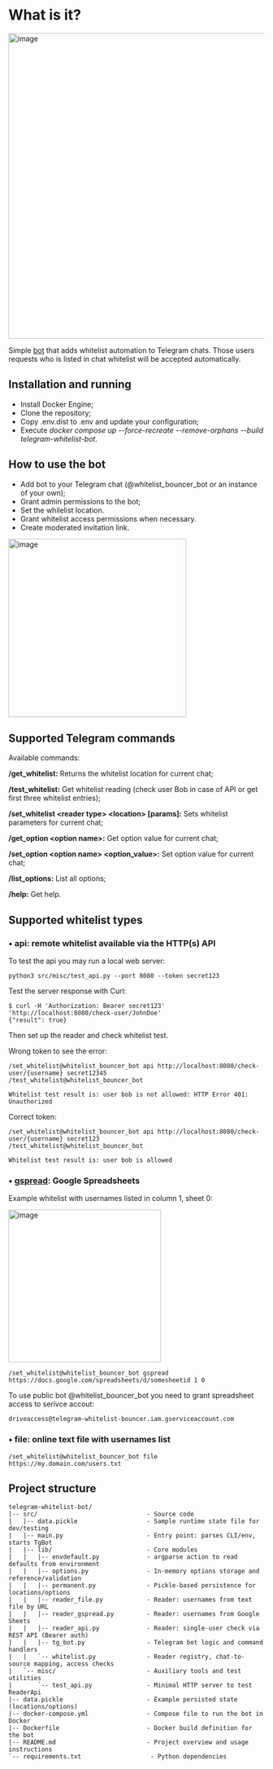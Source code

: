 # What is it?
<img width="600" alt="image" src="https://github.com/user-attachments/assets/4a16ff48-17a4-4235-8ef3-a8ba1fb1f0a6" />

Simple [bot](https://t.me/whitelist_bouncer_bot) that adds whitelist automation to Telegram chats. Those users requests who is listed in chat whitelist will be accepted automatically.

## Installation and running

* Install Docker Engine;
* Clone the repository;
* Copy .env.dist to .env and update your configuration;
* Execute _docker compose up --force-recreate --remove-orphans --build telegram-whitelist-bot_.

## How to use the bot
* Add bot to your Telegram chat (@whitelist_bouncer_bot or an instance of your own);
* Grant admin permissions to the bot;
* Set the whilelist location.
* Grant whitelist access permissions when necessary.
* Create moderated invitation link.

<img width="350" alt="image" src="https://github.com/user-attachments/assets/6bf4ebb5-969a-4841-b0a0-b74e4ade6b05" />

## Supported Telegram commands

Available commands:

**/get_whitelist:** Returns the whitelist location for current chat;

**/test_whitelist:** Get whitelist reading (check user Bob in case of API or get first three whitelist entries);

**/set_whitelist &lt;reader type&gt; &lt;location&gt; [params]:** Sets whitelist parameters for current chat;

**/get_option &lt;option name&gt;:** Get option value for current chat;

**/set_option &lt;option name&gt; &lt;option_value&gt;:** Set option value for current chat;

**/list_options:** List all options;

**/help:** Get help.

## Supported whitelist types
### • api: remote whitelist available via the HTTP(s) API
To test the api you may run a local web server:
```
python3 src/misc/test_api.py --port 8080 --token secret123
```

Test the server response with Curl:
```
$ curl -H 'Authorization: Bearer secret123' 'http://localhost:8080/check-user/JohnDoe'
{"result": true}
```

Then set up the reader and check whitelist test.

Wrong token to see the error:
```
/set_whitelist@whitelist_bouncer_bot api http://localhost:8080/check-user/{username} secret12345
/test_whitelist@whitelist_bouncer_bot

Whitelist test result is: user bob is not allowed: HTTP Error 401: Unauthorized
```

Correct token:
```
/set_whitelist@whitelist_bouncer_bot api http://localhost:8080/check-user/{username} secret123
/test_whitelist@whitelist_bouncer_bot

Whitelist test result is: user bob is allowed
```

### • [gspread](https://github.com/burnash/gspread): Google Spreadsheets
Example whitelist with usernames listed in column 1, sheet 0:

<img width="300" alt="image" src="https://github.com/user-attachments/assets/c4c6ca23-c341-4c84-b104-413d46fd13f6" />

```
/set_whitelist@whitelist_bouncer_bot gspread https://docs.google.com/spreadsheets/d/somesheetid 1 0
```
To use public bot @whitelist_bouncer_bot you need to grant spreadsheet access to serivce accout:
```
driveaccess@telegram-whitelist-bouncer.iam.gserviceaccount.com
```

### • file: online text file with usernames list
```
/set_whitelist@whitelist_bouncer_bot file https://my.domain.com/users.txt
```

## Project structure
```
telegram-whitelist-bot/
|-- src/                              - Source code
|   |-- data.pickle                   - Sample runtime state file for dev/testing
|   |-- main.py                       - Entry point: parses CLI/env, starts TgBot
|   |-- lib/                          - Core modules
|   |   |-- envdefault.py             - argparse action to read defaults from environment
|   |   |-- options.py                - In-memory options storage and reference/validation
|   |   |-- permanent.py              - Pickle-based persistence for locations/options
|   |   |-- reader_file.py            - Reader: usernames from text file by URL
|   |   |-- reader_gspread.py         - Reader: usernames from Google Sheets
|   |   |-- reader_api.py             - Reader: single-user check via REST API (Bearer auth)
|   |   |-- tg_bot.py                 - Telegram bot logic and command handlers
|   |   `-- whitelist.py              - Reader registry, chat-to-source mapping, access checks
|   `-- misc/                         - Auxiliary tools and test utilities
|       `-- test_api.py               - Minimal HTTP server to test ReaderApi
|-- data.pickle                       - Example persisted state (locations/options)
|-- docker-compose.yml                - Compose file to run the bot in Docker
|-- Dockerfile                        - Docker build definition for the bot
|-- README.md                         - Project overview and usage instructions
`-- requirements.txt                   - Python dependencies
```
